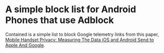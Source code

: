 # A simple block list for Android Phones that use Adblock
Contained is a simple list to block Google telemetry links from this paper,
 [Mobile Handset Privacy: Measuring The Data iOS
and Android Send to Apple And Google](https://www.scss.tcd.ie/doug.leith/apple_google.pdf).

